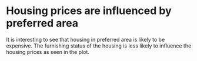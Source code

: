 # Housing prices are influenced by preferred area

It is interesting to see that housing in preferred area is likely to be expensive. The furnishing status of the housing is less likely to influence the housing prices as seen in the plot.
